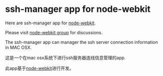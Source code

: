 # ssh-manager app for node-webkit

Here are ssh-manager app for [node-webkit](https://github.com/rogerwang/node-webkit).

Please visit [node-webkit group](http://groups.google.com/group/node-webkit) for discussions.

The ssh-manager app can manager the ssh server connection information in MAC OSX.

这是一个在mac osx系统下进行ssh服务器连线信息管理的app.

此app基于[node-webkit](https://github.com/rogerwang/node-webkit)进行开发。

